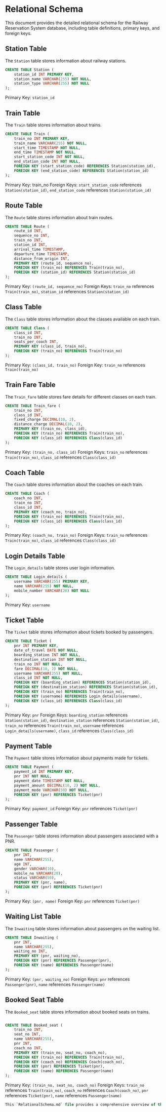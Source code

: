 # Relational Schema

This document provides the detailed relational schema for the Railway Reservation System database, including table definitions, primary keys, and foreign keys.

## Station Table
The `Station` table stores information about railway stations.

```sql
CREATE TABLE Station (
    station_id INT PRIMARY KEY,
    station_name VARCHAR(255) NOT NULL,
    station_type VARCHAR(255) NOT NULL
);
```
Primary Key: `station_id`

## Train Table
The `Train` table stores information about trains.

```sql
CREATE TABLE Train (
    train_no INT PRIMARY KEY,
    train_name VARCHAR(255) NOT NULL,
    start_time TIMESTAMP NOT NULL,
    end_time TIMESTAMP NOT NULL,
    start_station_code INT NOT NULL,
    end_station_code INT NOT NULL,
    FOREIGN KEY (start_station_code) REFERENCES Station(station_id),
    FOREIGN KEY (end_station_code) REFERENCES Station(station_id)
);
```
Primary Key: train_no
Foreign Keys: `start_station_code` references `Station(station_id)`, `end_station_code` references `Station(station_id)`


## Route Table
The `Route` table stores information about train routes.

```sql
CREATE TABLE Route (
    route_id INT,
    sequence_no INT,
    train_no INT,
    station_id INT,
    arrival_time TIMESTAMP,
    departure_time TIMESTAMP,
    distance_from_origin INT,
    PRIMARY KEY (route_id, sequence_no),
    FOREIGN KEY (train_no) REFERENCES Train(train_no),
    FOREIGN KEY (station_id) REFERENCES Station(station_id)
);
```
Primary Key: `(route_id, sequence_no)`
Foreign Keys: `train_no` references `Train(train_no)`, `station_id` references `Station(station_id)`

## Class Table
The `Class` table stores information about the classes available on each train.

```sql
CREATE TABLE Class (
    class_id INT,
    train_no INT,
    seats_per_coach INT,
    PRIMARY KEY (class_id, train_no),
    FOREIGN KEY (train_no) REFERENCES Train(train_no)
);
```
Primary Key: `(class_id, train_no)`
Foreign Key: `train_no` references `Train(train_no)`


## Train Fare Table
The `Train_fare` table stores fare details for different classes on each train.
```sql
CREATE TABLE Train_fare (
    train_no INT,
    class_id INT,
    fixed_charge DECIMAL(10, 2),
    distance_charge DECIMAL(10, 2),
    PRIMARY KEY (train_no, class_id),
    FOREIGN KEY (train_no) REFERENCES Train(train_no),
    FOREIGN KEY (class_id) REFERENCES Class(class_id)
);
```
Primary Key: `(train_no, class_id)`
Foreign Keys: `train_no` references `Train(train_no)`, `class_id` references `Class(class_id)`


## Coach Table
The `Coach` table stores information about the coaches on each train.
```sql
CREATE TABLE Coach (
    coach_no INT,
    train_no INT,
    class_id INT,
    PRIMARY KEY (coach_no, train_no),
    FOREIGN KEY (train_no) REFERENCES Train(train_no),
    FOREIGN KEY (class_id) REFERENCES Class(class_id)
);
```
Primary Key: `(coach_no, train_no)`
Foreign Keys: `train_no` references `Train(train_no)`, `class_id` references `Class(class_id)`

## Login Details Table
The `Login_details` table stores user login information.
```sql
CREATE TABLE Login_details (
    username VARCHAR(255) PRIMARY KEY,
    name VARCHAR(255) NOT NULL,
    mobile_number VARCHAR(20) NOT NULL
);
```
Primary Key: `username`

## Ticket Table
The `Ticket` table stores information about tickets booked by passengers.
```sql
CREATE TABLE Ticket (
    pnr INT PRIMARY KEY,
    date_of_travel DATE NOT NULL,
    boarding_station INT NOT NULL,
    destination_station INT NOT NULL,
    train_no INT NOT NULL,
    fare DECIMAL(10, 2) NOT NULL,
    username VARCHAR(255) NOT NULL,
    class_id INT NOT NULL,
    FOREIGN KEY (boarding_station) REFERENCES Station(station_id),
    FOREIGN KEY (destination_station) REFERENCES Station(station_id),
    FOREIGN KEY (train_no) REFERENCES Train(train_no),
    FOREIGN KEY (username) REFERENCES Login_details(username),
    FOREIGN KEY (class_id) REFERENCES Class(class_id)
);
```
Primary Key: `pnr`
Foreign Keys: `boarding_station` references `Station(station_id)`, `destination_station` references `Station(station_id)`, `train_no` references `Train(train_no)`, `username` references `Login_details(username)`, `class_id` references `Class(class_id)`

## Payment Table
The `Payment` table stores information about payments made for tickets.
```sql
CREATE TABLE Payment (
    payment_id INT PRIMARY KEY,
    pnr INT NOT NULL,
    payment_date TIMESTAMP NOT NULL,
    payment_amount DECIMAL(10, 2) NOT NULL,
    payment_mode VARCHAR(50) NOT NULL,
    FOREIGN KEY (pnr) REFERENCES Ticket(pnr)
);
```
Primary Key: `payment_id`
Foreign Key: `pnr` references `Ticket(pnr)`

## Passenger Table
The `Passenger` table stores information about passengers associated with a PNR.
```sql
CREATE TABLE Passenger (
    pnr INT,
    name VARCHAR(255),
    age INT,
    gender VARCHAR(10),
    mobile_no VARCHAR(20),
    status VARCHAR(50),
    PRIMARY KEY (pnr, name),
    FOREIGN KEY (pnr) REFERENCES Ticket(pnr)
);
```
Primary Key: `(pnr, name)`
Foreign Key: `pnr` references `Ticket(pnr)`

## Waiting List Table
The `Inwaiting` table stores information about passengers on the waiting list.
```sql
CREATE TABLE Inwaiting (
    pnr INT,
    name VARCHAR(255),
    waiting_no INT,
    PRIMARY KEY (pnr, waiting_no),
    FOREIGN KEY (pnr) REFERENCES Passenger(pnr),
    FOREIGN KEY (name) REFERENCES Passenger(name)
);
```
Primary Key: `(pnr, waiting_no)`
Foreign Keys: `pnr` references `Passenger(pnr)`, `name` references `Passenger(name)`

## Booked Seat Table
The `Booked_seat` table stores information about booked seats on trains.
```sql

CREATE TABLE Booked_seat (
    train_no INT,
    seat_no INT,
    name VARCHAR(255),
    pnr INT,
    coach_no INT,
    PRIMARY KEY (train_no, seat_no, coach_no),
    FOREIGN KEY (train_no) REFERENCES Train(train_no),
    FOREIGN KEY (coach_no) REFERENCES Coach(coach_no),
    FOREIGN KEY (pnr) REFERENCES Ticket(pnr),
    FOREIGN KEY (name) REFERENCES Passenger(name)
);
```
Primary Key: `(train_no, seat_no, coach_no)`
Foreign Keys: `train_no` references `Train(train_no)`, `coach_no` references `Coach(coach_no)`, `pnr` references `Ticket(pnr)`, `name` references `Passenger(name)`

```sql
This `RelationalSchema.md` file provides a comprehensive overview of the database schema for the Railway Reservation System, detailing each table along with their primary keys and foreign keys. This document is essential for understanding the structure and relationships within the database.
```